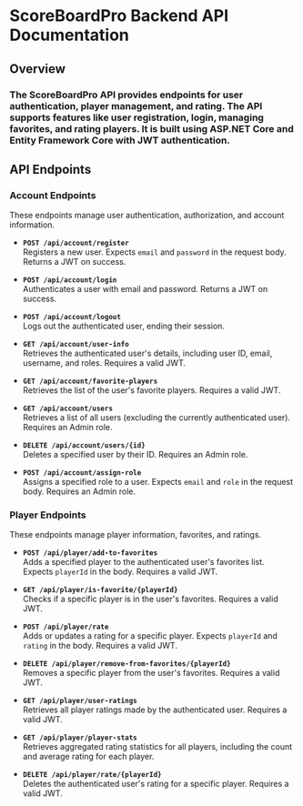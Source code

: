 # ScoreBoardPro Backend API Documentation
## Overview
### The ScoreBoardPro API provides endpoints for user authentication, player management, and rating. The API supports features like user registration, login, managing favorites, and rating players. It is built using ASP.NET Core and Entity Framework Core with JWT authentication.

## API Endpoints

### Account Endpoints
These endpoints manage user authentication, authorization, and account information.

- **`POST /api/account/register`**  
  Registers a new user. Expects `email` and `password` in the request body. Returns a JWT on success.

- **`POST /api/account/login`**  
  Authenticates a user with email and password. Returns a JWT on success.

- **`POST /api/account/logout`**  
  Logs out the authenticated user, ending their session.

- **`GET /api/account/user-info`**  
  Retrieves the authenticated user's details, including user ID, email, username, and roles. Requires a valid JWT.

- **`GET /api/account/favorite-players`**  
  Retrieves the list of the user's favorite players. Requires a valid JWT.

- **`GET /api/account/users`**  
  Retrieves a list of all users (excluding the currently authenticated user). Requires an Admin role.

- **`DELETE /api/account/users/{id}`**  
  Deletes a specified user by their ID. Requires an Admin role.

- **`POST /api/account/assign-role`**  
  Assigns a specified role to a user. Expects `email` and `role` in the request body. Requires an Admin role.

### Player Endpoints
These endpoints manage player information, favorites, and ratings.

- **`POST /api/player/add-to-favorites`**  
  Adds a specified player to the authenticated user's favorites list. Expects `playerId` in the body. Requires a valid JWT.

- **`GET /api/player/is-favorite/{playerId}`**  
  Checks if a specific player is in the user's favorites. Requires a valid JWT.

- **`POST /api/player/rate`**  
  Adds or updates a rating for a specific player. Expects `playerId` and `rating` in the body. Requires a valid JWT.

- **`DELETE /api/player/remove-from-favorites/{playerId}`**  
  Removes a specific player from the user's favorites. Requires a valid JWT.

- **`GET /api/player/user-ratings`**  
  Retrieves all player ratings made by the authenticated user. Requires a valid JWT.

- **`GET /api/player/player-stats`**  
  Retrieves aggregated rating statistics for all players, including the count and average rating for each player.

- **`DELETE /api/player/rate/{playerId}`**  
  Deletes the authenticated user's rating for a specific player. Requires a valid JWT.

